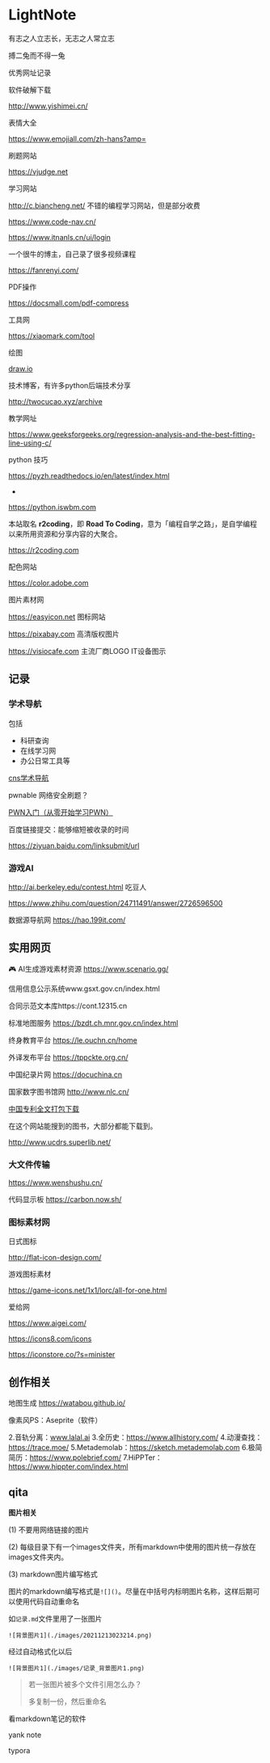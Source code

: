 # LightNote

有志之人立志长，无志之人常立志

搏二兔而不得一兔

优秀网址记录

软件破解下载

http://www.yishimei.cn/



表情大全

https://www.emojiall.com/zh-hans?amp=



刷题网站

https://vjudge.net



学习网站

http://c.biancheng.net/ 不错的编程学习网站，但是部分收费

https://www.code-nav.cn/

https://www.itnanls.cn/ui/login



一个很牛的博主，自己录了很多视频课程

https://fanrenyi.com/



PDF操作

https://docsmall.com/pdf-compress

工具网

https://xiaomark.com/tool

绘图

[draw.io](https://draw.io)

技术博客，有许多python后端技术分享

http://twocucao.xyz/archive

教学网址

https://www.geeksforgeeks.org/regression-analysis-and-the-best-fitting-line-using-c/



python 技巧

https://pyzh.readthedocs.io/en/latest/index.html

+

https://python.iswbm.com



本站取名 **r2coding**，即 **Road To Coding**，意为「编程自学之路」，是自学编程以来所用资源和分享内容的大聚合。

https://r2coding.com



配色网站

https://color.adobe.com

图片素材网

https://easyicon.net 图标网站

https://pixabay.com 高清版权图片

https://visiocafe.com 主流厂商LOGO IT设备图示

## 



## 记录

### 学术导航

包括

- 科研查询
- 在线学习网
- 办公日常工具等

[cns学术导航](https://cnspub.com/)



pwnable 网络安全刷题？

[PWN入门（从零开始学习PWN）](https://www.jianshu.com/p/187b810e78d2)

百度链接提交：能够缩短被收录的时间

https://ziyuan.baidu.com/linksubmit/url

### 游戏AI

http://ai.berkeley.edu/contest.html  吃豆人

https://www.zhihu.com/question/24711491/answer/2726596500

数据源导航网 https://hao.199it.com/

## 实用网页

:video_game: AI生成游戏素材资源 https://www.scenario.gg/

信用信息公示系统www.gsxt.gov.cn/index.html

合同示范文本库https://cont.12315.cn

标准地图服务 https://bzdt.ch.mnr.gov.cn/index.html

终身教育平台 https://le.ouchn.cn/home

外译发布平台 https://tppckte.org.cn/

中国纪录片网 https://docuchina.cn

国家数字图书馆网 http://www.nlc.cn/

[中国专利全文打包下载](https://www.drugfuture.com/cnpat/cn_patent.asp)

在这个网站能搜到的图书，大部分都能下载到。

http://www.ucdrs.superlib.net/

### 大文件传输

https://www.wenshushu.cn/

代码显示板 https://carbon.now.sh/



### 图标素材网

日式图标

http://flat-icon-design.com/

游戏图标素材

https://game-icons.net/1x1/lorc/all-for-one.html

爱给网

https://www.aigei.com/

https://icons8.com/icons

https://iconstore.co/?s=minister



## 创作相关

地图生成 https://watabou.github.io/

像素风PS：Aseprite（软件）


2.音轨分离：www.lalal.ai
3.全历史：https://www.allhistory.com/
4.动漫查找：https://trace.moe/
5.Metademolab：https://sketch.metademolab.com
6.极简简历：https://www.polebrief.com/
7.HiPPTer：https://www.hippter.com/index.html

## qita





**图片相关**

(1) 不要用网络链接的图片

(2) 每级目录下有一个images文件夹，所有markdown中使用的图片统一存放在images文件夹内。

(3) markdown图片编写格式

图片的markdown编写格式是`![]()`。尽量在中括号内标明图片名称，这样后期可以使用代码自动重命名

如`记录.md`文件里用了一张图片

```
![背景图片1](./images/20211213023214.png)
```

经过自动格式化以后

```
![背景图片1](./images/记录_背景图片1.png)
```

> 若一张图片被多个文件引用怎么办？
>
> 多复制一份，然后重命名

看markdown笔记的软件

yank note

typora
